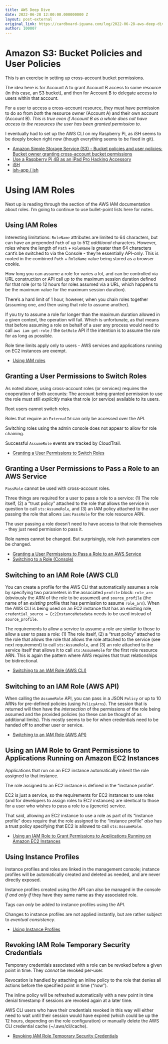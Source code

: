 ```yaml
---
title: AWS Deep Dive
date: 2022-06-28 12:00:00.000000000 Z
layout: post-external
original_link: https://cardboard-iguana.com/log/2022-06-28-aws-deep-dive.html
author: 100007
---
```


# Amazon S3: Bucket Policies and User Policies

This is an exercise in setting up cross-account bucket permissions.

The idea here is for Account A to grant Account B access to some resource (in this case, an S3 bucket), and then for Account B to delegate access to users within that account.

For a user to access a cross-account resource, they must have permission to do so from _both_ the resource owner (Account A) and their own account (Account B). _This is true even if Account B as a whole does not have access to the resources the user has been granted permission to._

I eventually had to set up the AWS CLI on my Raspberry Pi, as iSH seems to be deeply broken right now (though everything seems to be fixed in git).

- [Amazon Simple Storage Service (S3) - Bucket policies and user policies: Bucket owner granting cross-account bucket permissions](https://docs.aws.amazon.com/AmazonS3/latest/dev/example-walkthroughs-managing-access-example2.html)
- [Use a Raspberry Pi 4B as an iPad Pro Hacking Accessory](https://cardboard-iguana.com/notes/use-a-raspberry-pi-4b-as-an-ipad-pro-hacking-accessory.html)
- [iSH](http://ish.app/)
- [ish-app / ish](https://github.com/ish-app/ish)

# Using IAM Roles

Next up is reading through the section of the AWS IAM documentation about roles. I’m going to continue to use bullet-point lists here for notes.

## Using IAM Roles

Interesting limitations: `RoleName` attributes are limited to 64 characters, but can have an prepended `Path` of up to 512 _additional_ characters. However, roles where the length of `Path` + `RoleName` is greater than 64 characters cant’s be switched to via the Console - they’re essentially API-only. This is rooted in the combined `Path` + `RoleName` value being stored as a browser cookie.

How long you can assume a role for varies a lot, and can be controlled via URL construction or API call _up to_ the maximum session duration defined for that role (or to 12 hours for roles assumed via a URL, which happens to be the maximum value for the maximum session duration).

There’s a hard limit of 1 hour, however, when you chain roles together (assuming one, and then using that role to assume another).

If you try to assume a role for longer than the maximum duration allowed in a given context, the operation will fail. Which is unfortunate, as that means that before assuming a role on behalf of a user any process would need to call `aws iam get-role` / the `GetRole` API if the intention is to assume the role for as long as possible.

Role time limits apply only to users - AWS services and applications running on EC2 instances are exempt.

- [Using IAM roles](https://docs.aws.amazon.com/IAM/latest/UserGuide/id_roles_use.html)

## Granting a User Permissions to Switch Roles

As noted above, using cross-account roles (or services) requires the cooperation of both accounts: The account being granted permission to use the role must still _explicitly_ make that role (or service) available to its users.

Root users cannot switch roles.

Roles that require an `ExternalId` can only be accessed over the API.

Switching roles using the admin console does not appear to allow for role chaining.

Successful `AssumeRole` events are tracked by CloudTrail.

- [Granting a User Permissions to Switch Roles](https://docs.aws.amazon.com/IAM/latest/UserGuide/id_roles_use_permissions-to-switch.html)

## Granting a User Permissions to Pass a Role to an AWS Service

`PassRole` cannot be used with cross-account roles.

Three things are required for a user to pass a role to a service: (1) The role itself, (2) a “trust policy” attached to the role that allows the service in question to call `sts:AssumeRole`, and (3) an IAM policy attached to the user passing the role that allows `iam:PassRole` for the role resource ARN.

The user passing a role doesn’t need to have access to that role themselves - they just need permission to pass it.

Role names cannot be changed. But surprisingly, role `Path` parameters _can_ be changed.

- [Granting a User Permissions to Pass a Role to an AWS Service](https://docs.aws.amazon.com/IAM/latest/UserGuide/id_roles_use_passrole.html)
- [Switching to a Role (Console)](https://docs.aws.amazon.com/IAM/latest/UserGuide/id_roles_use_switch-role-console.html)

## Switching to an IAM Role (AWS CLI)

You can create a profile for the AWS CLI that automatically assumes a role by specifying two parameters in the associated `profile` block: `role_arn` (obviously the ARN of the role to be assumed) and `source_profile` (the name of an _existing_ profile that has permission to assume `role_arn`). When the AWS CLI is being used on an EC2 instance that has an existing role, `credential_source = Ec2InstanceMetadata` needs to be used instead of `source_profile`.

The requirements to allow a service to assume a role are similar to those to allow a user to pass a role: (1) The role itself, (2) a “trust policy” attached to the role that allows the role that allows the role attached to the service (see next requirement) to call `sts:AssumeRole`, and (3) an role attached to the service itself that allows it to call `sts:AssumeRole` for the first role resource ARN. This is again the pattern where AWS requires that trust relationships be bidirectional.

- [Switching to an IAM Role (AWS CLI)](https://docs.aws.amazon.com/IAM/latest/UserGuide/id_roles_use_switch-role-cli.html)

## Switching to an IAM Role (AWS API)

When calling the `AssumeRole` API, you can pass in a JSON `Policy` or up to 10 ARNs for pre-defined policies (using `PolicyArns`). The session that is returned will then have the _intersection_ of the permissions of the role being assumed and the provided policies (so these can be thought of as additional limits). This mostly seems to be for when credentials need to be handed off to another user or service.

- [Switching to an IAM Role (AWS API)](https://docs.aws.amazon.com/IAM/latest/UserGuide/id_roles_use_switch-role-api.html)

## Using an IAM Role to Grant Permissions to Applications Running on Amazon EC2 Instances

Applications that run on an EC2 instance automatically inherit the role assigned to that instance.

The role assigned to an EC2 instance is defined in the “instance profile”.

EC2 is just a service, so the requirements for EC2 instances to use roles (and for developers to assign roles to EC2 instances) are identical to those for a user who wishes to pass a role to a (generic) service.

That said, allowing an EC2 instance to use a role as part of its “instance profile” does require that the role assigned to the “instance profile” _also_ has a trust policy specifying that EC2 is allowed to call `sts:AssumeRole`.

- [Using an IAM Role to Grant Permissions to Applications Running on Amazon EC2 Instances](https://docs.aws.amazon.com/IAM/latest/UserGuide/id_roles_use_switch-role-ec2.html)

## Using Instance Profiles

Instance profiles and roles are linked in the management console; instance profiles will be automatically created and deleted as needed, and are never directly exposed.

Instance profiles created using the API can also be managed in the console _if and only if_ they have they same name as they associated role.

Tags can _only_ be added to instance profiles using the API.

Changes to instance profiles are not applied instantly, but are rather subject to _eventual consistency_.

- [Using Instance Profiles](https://docs.aws.amazon.com/IAM/latest/UserGuide/id_roles_use_switch-role-ec2_instance-profiles.html)

## Revoking IAM Role Temporary Security Credentials

Temporary credentials associated with a role can be revoked before a given point in time. They _cannot_ be revoked per-user.

Revocation is handled by attaching an inline policy to the role that denies all actions before the specified point in time (“now”).

The inline policy will be refreshed automatically with a new point in time denial timestamp if sessions are revoked again at a later time.

AWS CLI users who have their credentials revoked in this way will either need to wait until their session would have expired (which could be up the 12 hours, depending on the role configuration) or manually delete the AWS CLI credential cache (~/.aws/cli/cache).

- [Revoking IAM Role Temporary Security Credentials](https://docs.aws.amazon.com/IAM/latest/UserGuide/id_roles_use_revoke-sessions.html)
